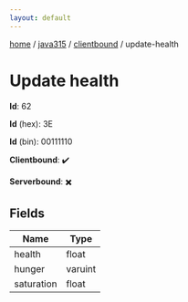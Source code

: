 ```yaml
---
layout: default
---
```


[home](/)  /  [java315](/protocol/java315)  /  [clientbound](/protocol/java315/clientbound)  /  update-health

# Update health

**Id**: 62

**Id** (hex): 3E

**Id** (bin): 00111110

**Clientbound**: ✔️

**Serverbound**: ✖️

## Fields

Name | Type
---|---
health | float
hunger | varuint
saturation | float
